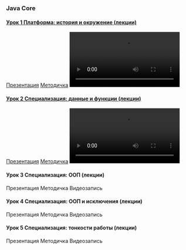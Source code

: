 ### Java Core

#### [Урок 1 Платформа: история и окружение (лекции)](https://gb.ru/lessons/443930)

[Презентация](https://gbcdn.mrgcdn.ru/uploads/asset/5339215/attachment/5514b452dbe13d0e39ad1d80d9b7b42c.pdf)
[Методичка](https://gbcdn.mrgcdn.ru/uploads/asset/5533901/attachment/e7237c9b9384ce2300a5b03ce38c1142.pdf)
<video controls src="https://gbcdn.mrgcdn.ru/uploads/record/264718/attachment/592c261a9fc65343ce510f6c484ebff1.mp4" title="Видеозапись"></video>

#### [Урок 2 Специализация: данные и функции (лекции)](https://gb.ru/lessons/443931)

[Презентация](https://gbcdn.mrgcdn.ru/uploads/asset/5340022/attachment/844b348df7a2f57c7de3dec5e728c048.pdf)
[Методичка](https://gbcdn.mrgcdn.ru/uploads/asset/5533904/attachment/226d158eb3893e31d9ecc9bcce0d438d.pdf)
<video controls src="https://gbcdn.mrgcdn.ru/uploads/record/263389/attachment/700bcebe53f32bd7ac3f92b6416024d6.mp4" title="Видеозапись"></video>

#### Урок 3 Специализация: ООП (лекции)

Презентация
Методичка
Видеозапись

#### Урок 4 Специализация: ООП и исключения (лекции)

Презентация
Методичка
Видеозапись

#### Урок 5 Специализация: тонкости работы (лекции)

Презентация
Методичка
Видеозапись
